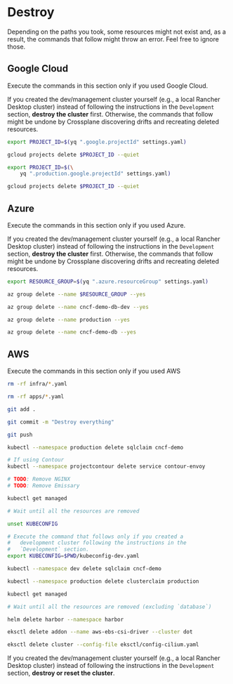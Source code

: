 # Destroy

Depending on the paths you took, some resources might not exist and, as a result, the commands that follow might throw an error. Feel free to ignore those.

## Google Cloud

Execute the commands in this section only if you used Google Cloud.

If you created the dev/management cluster yourself (e.g., a local Rancher Desktop cluster) instead of following the instructions in the `Development` section, **destroy the cluster** first. Otherwise, the commands that follow might be undone by Crossplane discovering drifts and recreating deleted resources.

```bash
export PROJECT_ID=$(yq ".google.projectId" settings.yaml)

gcloud projects delete $PROJECT_ID --quiet

export PROJECT_ID=$(\
    yq ".production.google.projectId" settings.yaml)

gcloud projects delete $PROJECT_ID --quiet
```

## Azure

Execute the commands in this section only if you used Azure.

If you created the dev/management cluster yourself (e.g., a local Rancher Desktop cluster) instead of following the instructions in the `Development` section, **destroy the cluster** first. Otherwise, the commands that follow might be undone by Crossplane discovering drifts and recreating deleted resources.

```bash
export RESOURCE_GROUP=$(yq ".azure.resourceGroup" settings.yaml)

az group delete --name $RESOURCE_GROUP --yes

az group delete --name cncf-demo-db-dev --yes

az group delete --name production --yes

az group delete --name cncf-demo-db --yes
```

## AWS

Execute the commands in this section only if you used AWS

```bash
rm -rf infra/*.yaml

rm -rf apps/*.yaml

git add .

git commit -m "Destroy everything"

git push

kubectl --namespace production delete sqlclaim cncf-demo

# If using Contour
kubectl --namespace projectcontour delete service contour-envoy

# TODO: Remove NGINX
# TODO: Remove Emissary

kubectl get managed

# Wait until all the resources are removed

unset KUBECONFIG

# Execute the command that follows only if you created a
#   development cluster following the instructions in the
#   `Development` section.
export KUBECONFIG=$PWD/kubeconfig-dev.yaml

kubectl --namespace dev delete sqlclaim cncf-demo

kubectl --namespace production delete clusterclaim production

kubectl get managed

# Wait until all the resources are removed (excluding `database`)

helm delete harbor --namespace harbor

eksctl delete addon --name aws-ebs-csi-driver --cluster dot

eksctl delete cluster --config-file eksctl/config-cilium.yaml
```

If you created the dev/management cluster yourself (e.g., a local Rancher Desktop cluster) instead of following the instructions in the `Development` section, **destroy or reset the cluster**.
